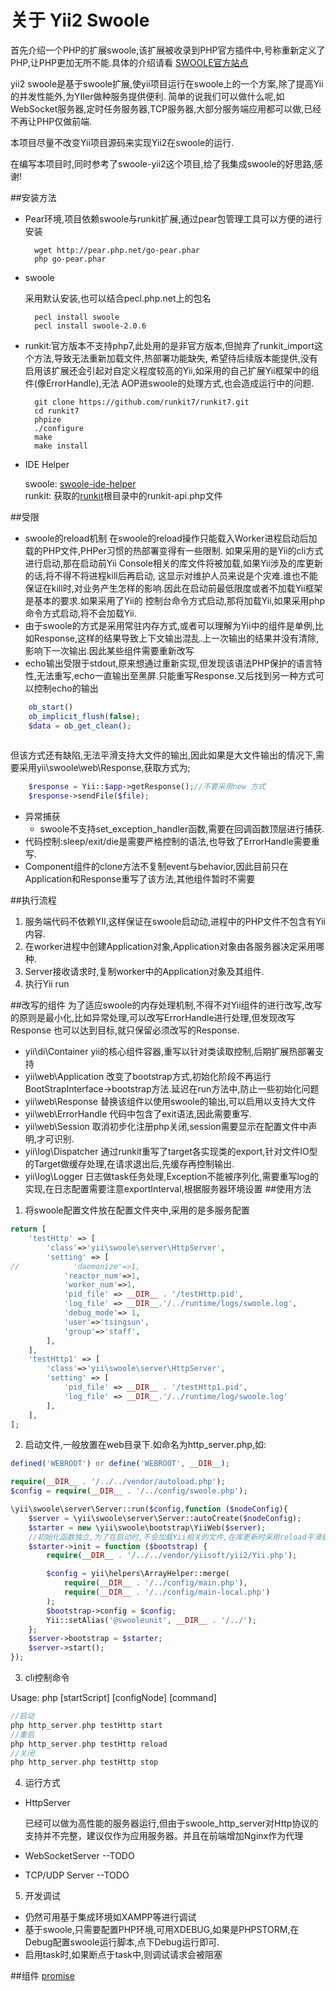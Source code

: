 关于 Yii2 Swoole
==================

首先介绍一个PHP的扩展swoole,该扩展被收录到PHP官方插件中,号称重新定义了PHP,让PHP更加无所不能.具体的介绍请看
[SWOOLE官方站点](http://www.swoole.com)

yii2 swoole是基于swoole扩展,使yii项目运行在swoole上的一个方案,除了提高Yii的并发性能外,为YIIer做种服务提供便利.
简单的说我们可以做什么呢,如WebSocket服务器,定时任务服务器,TCP服务器,大部分服务端应用都可以做,已经不再让PHP仅做前端.

本项目尽量不改变Yii项目源码来实现Yii2在swoole的运行.

在编写本项目时,同时参考了swoole-yii2这个项目,给了我集成swoole的好思路,感谢!

##安装方法

* Pear环境,项目依赖swoole与runkit扩展,通过pear包管理工具可以方便的进行安装

        wget http://pear.php.net/go-pear.phar
        php go-pear.phar
    
* swoole

    采用默认安装,也可以结合pecl.php.net上的包名

        pecl install swoole
        pecl install swoole-2.0.6
       
* runkit:官方版本不支持php7,此处用的是非官方版本,但抛弃了runkit_import这个方法,导致无法重新加载文件,热部署功能缺失,
希望待后续版本能提供,没有启用该扩展还会引起对自定义程度较高的Yii,如采用的自己扩展Yii框架中的组件(像ErrorHandle),无法
AOP进swoole的处理方式,也会造成运行中的问题.

        git clone https://github.com/runkit7/runkit7.git
        cd runkit7
        phpize
        ./configure
        make
        make install
      
* IDE Helper

    swoole: [swoole-ide-helper](https://github.com/eaglewu/swoole-ide-helper)   
    runkit: 获取的[runkit](https://github.com/runkit7/runkit7)根目录中的runkit-api.php文件


##受限
* swoole的reload机制
在swoole的reload操作只能载入Worker进程启动后加载的PHP文件,PHPer习惯的热部署变得有一些限制.
如果采用的是Yii的cli方式进行启动,那在启动前Yii Console相关的库文件将被加载,如果Yii涉及的库更新的话,将不得不将进程kill后再启动,
这显示对维护人员来说是个灾难.谁也不能保证在kill时,对业务产生怎样的影响.因此在启动前最低限度或者不加载Yii框架是基本的要求.如果采用了Yii的
控制台命令方式启动,那将加载Yii,如果采用php命令方式启动,将不会加载Yii.
* 由于swoole的方式是采用常驻内存方式,或者可以理解为Yii中的组件是单例,比如Response,这样的结果导致上下文输出混乱.上一次输出的结果并没有清除,
影响下一次输出.因此某些组件需要重新改写
* echo输出受限于stdout,原来想通过重新实现,但发现该语法PHP保护的语言特性,无法重写,echo一直输出至黑屏.只能重写Response.又后找到另一种方式可以控制echo的输出
```php
    ob_start()
    ob_implicit_flush(false);
    $data = ob_get_clean();
    
```
但该方式还有缺陷,无法平滑支持大文件的输出,因此如果是大文件输出的情况下,需要采用yii\swoole\web\Response,获取方式为;
```php
    $response = Yii::$app->getResponse();//不要采用new 方式
    $response->sendFile($file);
```
* 异常捕获
    * swoole不支持set_exception_handler函数,需要在回调函数顶层进行捕获.
* 代码控制:sleep/exit/die是需要严格控制的语法,也导致了ErrorHandle需要重写.
* Component组件的clone方法不复制event与behavior,因此目前只在Application和Response重写了该方法,其他组件暂时不需要

##执行流程
1.  服务端代码不依赖YII,这样保证在swoole启动动,进程中的PHP文件不包含有Yii内容.
2.  在worker进程中创建Application对象,Application对象由各服务器决定采用哪种.
3.  Server接收请求时,复制worker中的Application对象及其组件.
4.  执行Yii run

##改写的组件
为了适应swoole的内存处理机制,不得不对Yii组件的进行改写,改写的原则是最小化,比如异常处理,可以改写ErrorHandle进行处理,但发现改写Response
也可以达到目标,就只保留必须改写的Response.
* yii\di\Container yii的核心组件容器,重写以针对类读取控制,后期扩展热部署支持
* yii\web\Application 改变了bootstrap方式,初始化阶段不再运行BootStrapInterface->bootstrap方法.延迟在run方法中,防止一些初始化问题
* yii\web\Response 替换该组件以使用swoole的输出,可以启用以支持大文件
* yii\web\ErrorHandle 代码中包含了exit语法,因此需要重写.
* yii\web\Session 取消初步化注册php关闭,session需要显示在配置文件中声明,才可识别.
* yii\log\Dispatcher 通过runkit重写了target各实现类的export,针对文件IO型的Target做缓存处理,在请求退出后,先缓存再控制输出.
* yii\log\Logger 日志做task任务处理,Exception不能被序列化,需要重写log的实现,在日志配置需要注意exportInterval,根据服务器环境设置
##使用方法
1.  将swoole配置文件放在配置文件夹中,采用的是多服务配置
```php
return [
    'testHttp' => [
        'class'=>'yii\swoole\server\HttpServer',
        'setting' => [
//            'daemonize'=>1,
            'reactor_num'=>1,
            'worker_num'=>1,
            'pid_file' => __DIR__ . '/testHttp.pid',
            'log_file' => __DIR__.'/../runtime/logs/swoole.log',
            'debug_mode'=> 1,
            'user'=>'tsingsun',
            'group'=>'staff',
        ],
    ],
    'testHttp1' => [
        'class'=>'yii\swoole\server\HttpServer',
        'setting' => [
            'pid_file' => __DIR__ . '/testHttp1.pid',
            'log_file' => __DIR__.'/../runtime/log/swoole.log'
        ],
    ],
];
```
2.  启动文件,一般放置在web目录下.如命名为http_server.php,如:
```php
defined('WEBROOT') or define('WEBROOT', __DIR__);

require(__DIR__ . '/../../vendor/autoload.php');
$config = require(__DIR__ . '/../config/swoole.php');

\yii\swoole\server\Server::run($config,function ($nodeConfig){
    $server = \yii\swoole\server\Server::autoCreate($nodeConfig);
    $starter = new \yii\swoole\bootstrap\YiiWeb($server);
    //初始化函数独立,为了在启动时,不会加载Yii相关的文件,在库更新时采用reload平滑启动服务器
    $starter->init = function ($bootstrap) {
        require(__DIR__ . '/../../vendor/yiisoft/yii2/Yii.php');

        $config = yii\helpers\ArrayHelper::merge(
            require(__DIR__ . '/../config/main.php'),
            require(__DIR__ . '/../config/main-local.php')
        );
        $bootstrap->config = $config;
        Yii::setAlias('@swooleunit', __DIR__ . '/../');
    };
    $server->bootstrap = $starter;
    $server->start();
});
```
3.  cli控制命令 

Usage: php [startScript] [configNode] [command]

```php
//启动
php http_server.php testHttp start
//重启 
php http_server.php testHttp reload
//关闭
php http_server.php testHttp stop
```
4.  运行方式

* HttpServer

    已经可以做为高性能的服务器运行,但由于swoole_http_server对Http协议的支持并不完整，建议仅作为应用服务器。并且在前端增加Nginx作为代理
    
* WebSocketServer --TODO
* TCP/UDP Server  --TODO

5.  开发调试

* 仍然可用基于集成环境如XAMPP等进行调试
* 基于swoole,只需要配置PHP环境,可用XDEBUG,如果是PHPSTORM,在Debug配置swoole运行脚本,点下Debug运行即可.
* 启用task时,如果断点于task中,则调试请求会被阻塞

##组件
[promise](./doc/promise.md)